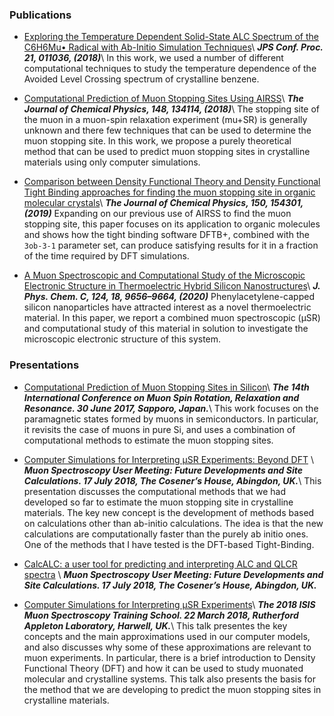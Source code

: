 ### Publications

* [Exploring the Temperature Dependent Solid-State ALC Spectrum of the C6H6Mu• Radical with Ab-Initio Simulation Techniques](https://journals.jps.jp/doi/pdf/10.7566/JPSCP.21.011036)\\
**_JPS Conf. Proc. 21, 011036, (2018)_**\\
In this work, we used a number of different computational techniques to study the temperature dependence of the Avoided Level Crossing spectrum of crystalline benzene.

* [Computational Prediction of Muon Stopping Sites Using AIRSS](https://aip.scitation.org/doi/pdf/10.1063/1.5024450 )\\
  **_The Journal of Chemical Physics, 148, 134114, (2018)_**\\
The stopping site of the muon in a muon-spin relaxation experiment (mu+SR) is generally unknown and there few techniques that can be used to determine the muon stopping site. In this work, we propose a purely theoretical method that can be used to predict muon stopping sites in crystalline materials using only computer simulations.

* [Comparison between Density Functional Theory and Density Functional Tight Binding approaches for finding the muon stopping site in organic molecular crystals](https://aip.scitation.org/doi/10.1063/1.5085197)\\
**_The Journal of Chemical Physics, 150, 154301, (2019)_**
Expanding on our previous use of AIRSS to find the muon stopping site, this paper focuses on its application to organic molecules and shows how the tight binding software DFTB+, combined with the `3ob-3-1` parameter set, can produce satisfying results for it in a fraction of the time required by DFT simulations.

* [A Muon Spectroscopic and Computational Study of the Microscopic Electronic Structure in Thermoelectric Hybrid Silicon Nanostructures](https://pubs.acs.org/doi/abs/10.1021/acs.jpcc.9b11717)\\
**_J. Phys. Chem. C, 124, 18, 9656–9664, (2020)_**
Phenylacetylene-capped silicon nanoparticles have attracted interest as a novel thermoelectric material. In this paper, we report a combined muon spectroscopic (μSR) and computational study of this material in solution to investigate the microscopic electronic structure of this system.



### Presentations

* [Computational Prediction of Muon Stopping Sites in Silicon](https://leandro-liborio.github.io/files/MuSR2017.pdf)\\
**_The 14th International Conference on Muon Spin Rotation, Relaxation and Resonance. 30 June 2017, Sapporo, Japan._**\\
This work focuses on the paramagnetic states formed by muons in semiconductors. In particular, it revisits the case of muons in pure Si, and uses a combination of computational methods to estimate the muon stopping sites.

* [Computer Simulations for Interpreting µSR Experiments: Beyond DFT](https://leandro-liborio.github.io/files/MuonStoppingSite2018.pdf)  \\
  **_Muon Spectroscopy User Meeting: Future Developments and Site Calculations.
   17 July 2018, The Cosener’s House, Abingdon, UK._**\\
This presentation discusses the computational methods that we had developed so far to estimate the muon stopping site in crystalline materials. The key new concept is the development of methods based on calculations other than ab-initio calculations. The idea is that the new calculations are computationally faster than the purely ab initio ones. One of the methods that I have tested is the DFT-based Tight-Binding.

* [CalcALC: a user tool for predicting and interpreting ALC and QLCR spectra](https://www.isis.stfc.ac.uk/Pages/MuonUserMeeting2018_Pratt.pdf) \\
   **_Muon Spectroscopy User Meeting: Future Developments and Site Calculations.
   17 July 2018, The Cosener’s House, Abingdon, UK._**

* [Computer Simulations for Interpreting μSR Experiments](https://leandro-liborio.github.io/talks/22-03-2018-talk)\\
**_The 2018 ISIS Muon Spectroscopy Training School.  22 March 2018, Rutherford Appleton Laboratory, Harwell, UK._**\\
This talk presentes the key concepts and the main approximations used in our computer models, and also discusses why some of these approximations are relevant to muon experiments. In particular, there is a brief introduction to Density Functional Theory (DFT) and how it can be used to study muonated molecular and crystalline systems. This talk also presents the basis for the method that we are developing to predict the muon stopping sites in crystalline materials.
